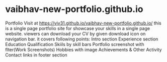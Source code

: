 # vaibhav-new-portfolio.github.io
Portfolio Visit at https://viv31.github.io/vaibhav-new-portfolio.github.io/
this is a single page portfolio site for showcase your skills in a single page website.
viewers can download your CV by given download icon on navigation bar.
it covers following points:
Intro section
Experience section
Education Qualification
Skiils by skill bars
Portfolio screenshot with flter(Work Screenshots)
Hobbies with image
Achievements & Other Activity
Contact links in footer section
